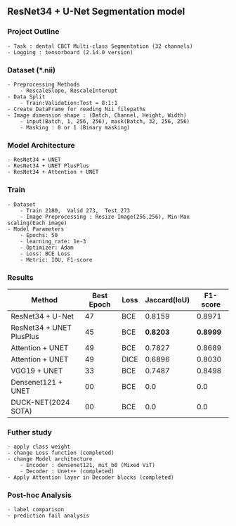 ## ResNet34 + U-Net Segmentation model

### Project Outline
    - Task : dental CBCT Multi-class Segmentation (32 channels)
    - Logging : tensorboard (2.14.0 version)

### Dataset (*.nii)
    - Preprocessing Methods
        - RescaleSlope, RescaleInterupt
    - Data Split
        - Train:Validation:Test = 8:1:1
    - Create DataFrame for reading Nii filepaths
    - Image dimension shape : (Batch, Channel, Height, Width)
        - input(Batch, 1, 256, 256), mask(Batch, 32, 256, 256)
        - Masking : 0 or 1 (Binary masking)

### Model Architecture
    - ResNet34 + UNET
    - ResNet34 + UNET PlusPlus
    - ResNet34 + Attention + UNET

### Train
    - Dataset
        - Train 2180,  Valid 273,  Test 273
        - Image Preprocessing : Resize Image(256,256), Min-Max scaling(Each image)
    - Model Parameters
        - Epochs: 50
        - learning_rate: 1e-3
        - Optimizer: Adam
        - Loss: BCE Loss
        - Metric: IOU, F1-score
    
### Results


Method                   | Best Epoch | Loss | Jaccard(IoU) | F1-score 
------------------------ | ---------- | ---- | ------------ | -------- 
ResNet34 + U-Net         | 47         | BCE  | 0.8159       | 0.8971 
ResNet34 + UNET PlusPlus | 45         | BCE  | **0.8203**   | **0.8999** 
Attention + UNET         | 49         | BCE  | 0.7827       | 0.8689 
Attention + UNET         | 49         | DICE | 0.6896       | 0.8030 
VGG19 + UNET             | 33         | BCE  | 0.7487       | 0.8498 
Densenet121 + UNET       | 00         | BCE  | 0.0          | 0.0 
DUCK-NET(2024 SOTA)      | 00         | BCE  | 0.0          | 0.0 


### Futher study
    - apply class weight
    - change Loss function (completed)
    - change Model architecture
        - Encoder : densenet121, mit_b0 (Mixed ViT)
        - Decoder : Unet++ (completed)
    - Apply Attention layer in Decoder blocks (completed)

### Post-hoc Analysis
    - label comparison
    - prediction fail analysis



